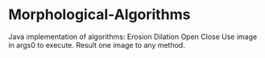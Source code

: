 # Morphological-Algorithms
Java implementation of algorithms:
Erosion
Dilation
Open
Close
Use image in args0 to execute.
Result one image to any method.
